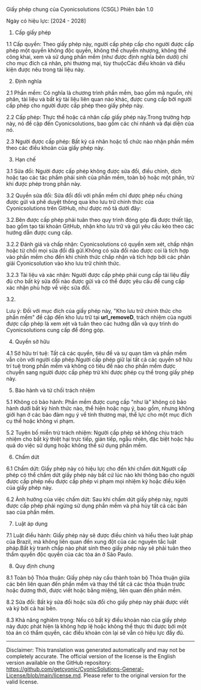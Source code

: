 Giấy phép chung của Cyonicsolutions (CSGL)
Phiên bản 1.0

Ngày có hiệu lực: [2024 - 2028]

1. Cấp giấy phép

1.1 Cấp quyền: Theo giấy phép này, người cấp phép cấp cho người được cấp phép một quyền không độc quyền, không thể chuyển nhượng, không thể công khai, xem và sử dụng phần mềm (như được định nghĩa bên dưới) chỉ cho mục đích cá nhân, phi thương mại, tùy thuộcCác điều khoản và điều kiện được nêu trong tài liệu này.

2. Định nghĩa

2.1 Phần mềm: Có nghĩa là chương trình phần mềm, bao gồm mã nguồn, nhị phân, tài liệu và bất kỳ tài liệu liên quan nào khác, được cung cấp bởi người cấp phép cho người được cấp phép theo giấy phép này.

2.2 Cấp phép: Thực thể hoặc cá nhân cấp giấy phép này.Trong trường hợp này, nó đề cập đến Cyonicsolutions, bao gồm các chi nhánh và đại diện của nó.

2.3 Người được cấp phép: Bất kỳ cá nhân hoặc tổ chức nào nhận phần mềm theo các điều khoản của giấy phép này.

3. Hạn chế

3.1 Sửa đổi: Người được cấp phép không được sửa đổi, điều chỉnh, dịch hoặc tạo các tác phẩm phái sinh của phần mềm, toàn bộ hoặc một phần, trừ khi được phép trong phần này.

3.2 Quyền sửa đổi: Sửa đổi đối với phần mềm chỉ được phép nếu chúng được gửi và phê duyệt thông qua kho lưu trữ chính thức của Cyonicsolutions trên GitHub, như được mô tả dưới đây:

3.2.Bên được cấp phép phải tuân theo quy trình đóng góp đã được thiết lập, bao gồm tạo tài khoản GitHub, nhận kho lưu trữ và gửi yêu cầu kéo theo các hướng dẫn được cung cấp.

3.2.2 Đánh giá và chấp nhận: Cyonicsolutions có quyền xem xét, chấp nhận hoặc từ chối mọi sửa đổi đã gửi.Không có sửa đổi nào được coi là tích hợp vào phần mềm cho đến khi chính thức chấp nhận và tích hợp bởi các phân giải Cyonicsolution vào kho lưu trữ chính thức.

3.2.3 Tài liệu và xác nhận: Người được cấp phép phải cung cấp tài liệu đầy đủ cho bất kỳ sửa đổi nào được gửi và có thể được yêu cầu để cung cấp xác nhận phù hợp về việc sửa đổi.

3.2.

Lưu ý: Đối với mục đích của giấy phép này, "Kho lưu trữ chính thức cho phần mềm" đề cập đến kho lưu trữ tại __url_removeD__, trách nhiệm của người được cấp phép là xem xét và tuân theo các hướng dẫn và quy trình do Cyonicsolutions cung cấp để đóng góp.

4. Quyền sở hữu

4.1 Sở hữu trí tuệ: Tất cả các quyền, tiêu đề và sự quan tâm và phần mềm vẫn còn với người cấp phép.Người cấp phép giữ lại tất cả các quyền sở hữu trí tuệ trong phần mềm và không có tiêu đề nào cho phần mềm được chuyển sang người được cấp phép trừ khi được phép cụ thể trong giấy phép này.

5. Bảo hành và từ chối trách nhiệm

5.1 Không có bảo hành: Phần mềm được cung cấp "như là" không có bảo hành dưới bất kỳ hình thức nào, thể hiện hoặc ngụ ý, bao gồm, nhưng không giới hạn ở các bảo đảm ngụ ý về tính thương mại, thể lực cho một mục đích cụ thể hoặc không vi phạm.

5.2 Tuyên bố miễn trừ trách nhiệm: Người cấp phép sẽ không chịu trách nhiệm cho bất kỳ thiệt hại trực tiếp, gián tiếp, ngẫu nhiên, đặc biệt hoặc hậu quả do việc sử dụng hoặc không thể sử dụng phần mềm.

6. Chấm dứt

6.1 Chấm dứt: Giấy phép này có hiệu lực cho đến khi chấm dứt.Người cấp phép có thể chấm dứt giấy phép này bất cứ lúc nào khi thông báo cho người được cấp phép nếu được cấp phép vi phạm mọi nhiệm kỳ hoặc điều kiện của giấy phép này.

6.2 Ảnh hưởng của việc chấm dứt: Sau khi chấm dứt giấy phép này, người được cấp phép phải ngừng sử dụng phần mềm và phá hủy tất cả các bản sao của phần mềm.

7. Luật áp dụng

7.1 Luật điều hành: Giấy phép này sẽ được điều chỉnh và hiểu theo luật pháp của Brazil, mà không liên quan đến xung đột của các nguyên tắc luật pháp.Bất kỳ tranh chấp nào phát sinh theo giấy phép này sẽ phải tuân theo thẩm quyền độc quyền của các tòa án ở São Paulo.

8. Quy định chung

8.1 Toàn bộ Thỏa thuận: Giấy phép này cấu thành toàn bộ Thỏa thuận giữa các bên liên quan đến phần mềm và thay thế tất cả các thỏa thuận trước hoặc đương thời, được viết hoặc bằng miệng, liên quan đến phần mềm.

8.2 Sửa đổi: Bất kỳ sửa đổi hoặc sửa đổi cho giấy phép này phải được viết và ký bởi cả hai bên.

8.3 Khả năng nghiêm trọng: Nếu có bất kỳ điều khoản nào của giấy phép này được phát hiện là không hợp lệ hoặc không thể thực thi được bởi một tòa án có thẩm quyền, các điều khoản còn lại sẽ vẫn có hiệu lực đầy đủ.

---
Disclaimer: This translation was generated automatically and may not be completely accurate. The official version of the license is the English version available on the GitHub repository: https://github.com/getcyonic/CyonicSolutions-General-License/blob/main/license.md. Please refer to the original version for the valid license.